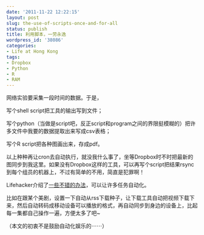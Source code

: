 ```yaml
---
date: '2011-11-22 12:22:15'
layout: post
slug: the-use-of-scripts-once-and-for-all
status: publish
title: 利用脚本，一劳永逸
wordpress_id: '38086'
categories:
- Life at Hong Kong
tags:
- Dropbox
- Python
- R
- RAM
---
```


网络实验要采集一段时间的数据。于是，




写个shell script把工具的输出写到文件；




写个python（当做是script吧，反正script和program之间的界限挺模糊的）把许多文件中我要的数据提取出来写成csv表格；




写个R script把各种图画出来，存成pdf。




以上种种再让cron去自动执行，就没我什么事了，坐等Dropbox时不时把最新的图同步到我这里。如果没有Dropbox这样的工具，可以再写个script把结果rsync到每个组员的机器上，不过有简单的不用，简直是犯罪啊！




Lifehacker介绍了[一些不错的办法](http://lifehackerbook.com/ch7/)，可以让许多任务自动化。




比如在跟某个美剧，设置一下自动从rss下载种子，让下载工具自动把视频下载下来，然后自动转码成移动设备可以播放的格式，再自动同步到身边的设备上，比起每一集都自己操作一遍，方便太多了吧~




（本文的初衷不是鼓励自动化娱乐的⋯⋯）
